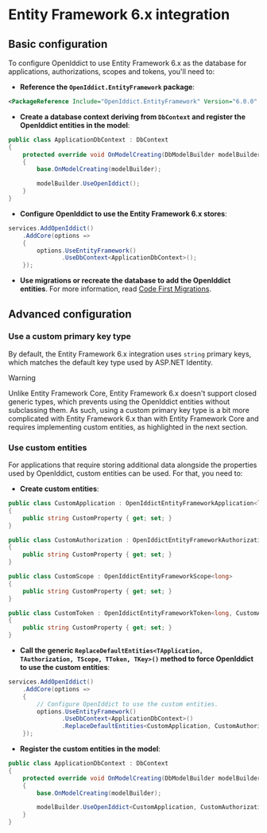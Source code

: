 # Entity Framework 6.x integration <Badge type="info" text="core" />

## Basic configuration

To configure OpenIddict to use Entity Framework 6.x as the database for applications, authorizations, scopes and tokens, you'll need to:
  - **Reference the `OpenIddict.EntityFramework` package**:

  ```xml
  <PackageReference Include="OpenIddict.EntityFramework" Version="6.0.0" />
  ```

  - **Create a database context deriving from `DbContext` and register the OpenIddict entities in the model**:

  ```csharp
  public class ApplicationDbContext : DbContext
  {
      protected override void OnModelCreating(DbModelBuilder modelBuilder)
      {
          base.OnModelCreating(modelBuilder);

          modelBuilder.UseOpenIddict();
      }
  }
  ```

  - **Configure OpenIddict to use the Entity Framework 6.x stores**:

  ```csharp
  services.AddOpenIddict()
      .AddCore(options =>
      {
          options.UseEntityFramework()
                 .UseDbContext<ApplicationDbContext>();
      });
  ```

  - **Use migrations or recreate the database to add the OpenIddict entities**.
For more information, read [Code First Migrations](https://docs.microsoft.com/en-us/ef/ef6/modeling/code-first/migrations/).

## Advanced configuration

### Use a custom primary key type

By default, the Entity Framework 6.x integration uses `string` primary keys, which matches the default key type used by ASP.NET Identity.

> [!WARNING]
> Unlike Entity Framework Core, Entity Framework 6.x doesn't support closed generic types, which prevents using the OpenIddict entities
> without subclassing them. As such, using a custom primary key type is a bit more complicated with Entity Framework 6.x than with
> Entity Framework Core and requires implementing custom entities, as highlighted in the next section.

### Use custom entities

For applications that require storing additional data alongside the properties used by OpenIddict, custom entities can be used. For that, you need to:
  - **Create custom entities**:

  ```csharp
  public class CustomApplication : OpenIddictEntityFrameworkApplication<long, CustomAuthorization, CustomToken>
  {
      public string CustomProperty { get; set; }
  }

  public class CustomAuthorization : OpenIddictEntityFrameworkAuthorization<long, CustomApplication, CustomToken>
  {
      public string CustomProperty { get; set; }
  }

  public class CustomScope : OpenIddictEntityFrameworkScope<long>
  {
      public string CustomProperty { get; set; }
  }

  public class CustomToken : OpenIddictEntityFrameworkToken<long, CustomApplication, CustomAuthorization>
  {
      public string CustomProperty { get; set; }
  }
  ```

  - **Call the generic `ReplaceDefaultEntities<TApplication, TAuthorization, TScope, TToken, TKey>()` method to force OpenIddict to use the custom entities**:

  ```csharp
  services.AddOpenIddict()
      .AddCore(options =>
      {
          // Configure OpenIddict to use the custom entities.
          options.UseEntityFramework()
                 .UseDbContext<ApplicationDbContext>()
                 .ReplaceDefaultEntities<CustomApplication, CustomAuthorization, CustomScope, CustomToken, long>();
      });
  ```

  - **Register the custom entities in the model**:

  ```csharp
  public class ApplicationDbContext : DbContext
  {
      protected override void OnModelCreating(DbModelBuilder modelBuilder)
      {
          base.OnModelCreating(modelBuilder);

          modelBuilder.UseOpenIddict<CustomApplication, CustomAuthorization, CustomScope, CustomToken, long>();
      }
  }
  ```
